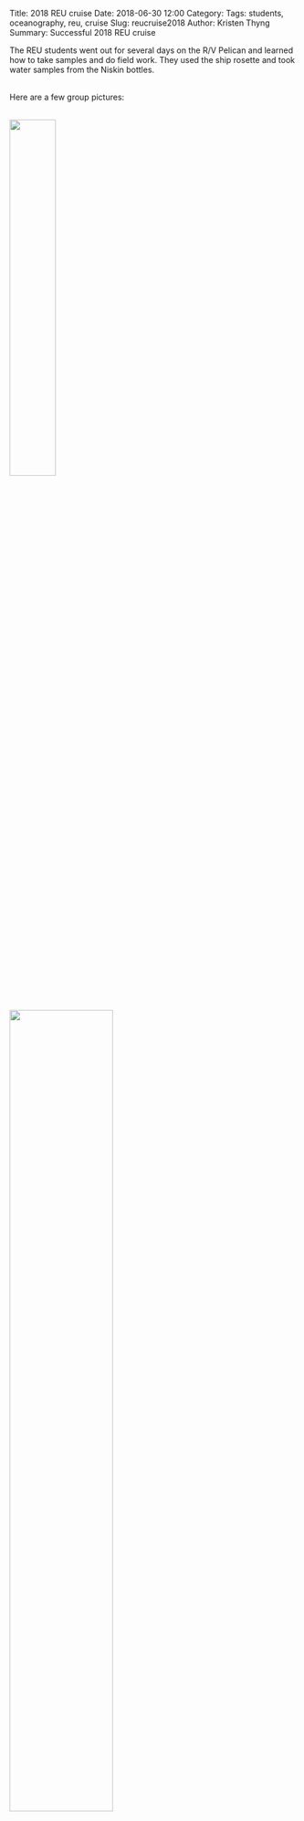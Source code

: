 Title: 2018 REU cruise
Date: 2018-06-30 12:00
Category:
Tags: students, oceanography, reu, cruise
Slug: reucruise2018
Author: Kristen Thyng
Summary: Successful 2018 REU cruise


The REU students went out for several days on the R/V Pelican and learned how to take samples and do field work. They used the ship rosette and took water samples from the Niskin bottles.
<br><br>

Here are a few group pictures:
<br><br>

<img src="https://tamuotoreu.files.wordpress.com/2018/07/img_7847.jpg?w=360&h=&zoom=2" class="picFloat" width="40%">

<img src="https://tamuotoreu.files.wordpress.com/2018/07/20180623_021551.jpg?w=289&h=162&zoom=2" class="picFloat" width="60%">

<br><br>

<img src="https://tamuotoreu.files.wordpress.com/2018/07/groupphoto.jpg?w=1168" class="picFloat" width="60%">


<br clear="all" />
